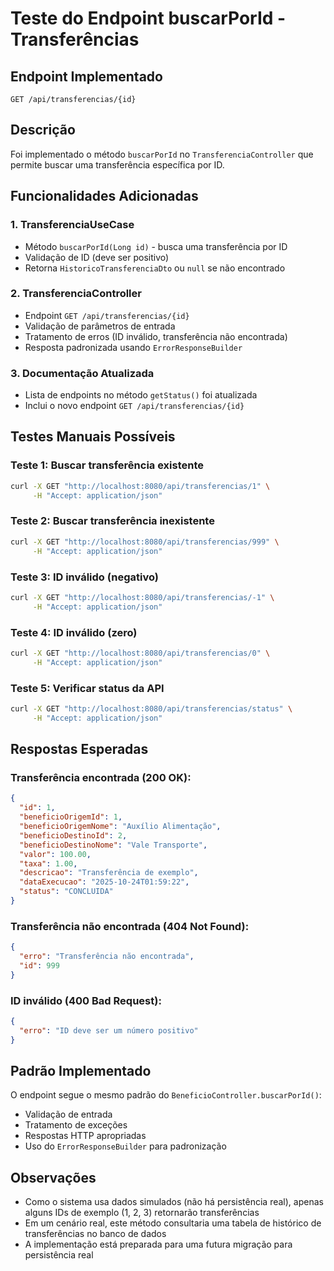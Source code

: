 # Teste do Endpoint buscarPorId - Transferências

## Endpoint Implementado
`GET /api/transferencias/{id}`

## Descrição
Foi implementado o método `buscarPorId` no `TransferenciaController` que permite buscar uma transferência específica por ID.

## Funcionalidades Adicionadas

### 1. TransferenciaUseCase
- Método `buscarPorId(Long id)` - busca uma transferência por ID
- Validação de ID (deve ser positivo)
- Retorna `HistoricoTransferenciaDto` ou `null` se não encontrado

### 2. TransferenciaController
- Endpoint `GET /api/transferencias/{id}`
- Validação de parâmetros de entrada
- Tratamento de erros (ID inválido, transferência não encontrada)
- Resposta padronizada usando `ErrorResponseBuilder`

### 3. Documentação Atualizada
- Lista de endpoints no método `getStatus()` foi atualizada
- Inclui o novo endpoint `GET /api/transferencias/{id}`

## Testes Manuais Possíveis

### Teste 1: Buscar transferência existente
```bash
curl -X GET "http://localhost:8080/api/transferencias/1" \
     -H "Accept: application/json"
```

### Teste 2: Buscar transferência inexistente
```bash
curl -X GET "http://localhost:8080/api/transferencias/999" \
     -H "Accept: application/json"
```

### Teste 3: ID inválido (negativo)
```bash
curl -X GET "http://localhost:8080/api/transferencias/-1" \
     -H "Accept: application/json"
```

### Teste 4: ID inválido (zero)
```bash
curl -X GET "http://localhost:8080/api/transferencias/0" \
     -H "Accept: application/json"
```

### Teste 5: Verificar status da API
```bash
curl -X GET "http://localhost:8080/api/transferencias/status" \
     -H "Accept: application/json"
```

## Respostas Esperadas

### Transferência encontrada (200 OK):
```json
{
  "id": 1,
  "beneficioOrigemId": 1,
  "beneficioOrigemNome": "Auxílio Alimentação",
  "beneficioDestinoId": 2,
  "beneficioDestinoNome": "Vale Transporte",
  "valor": 100.00,
  "taxa": 1.00,
  "descricao": "Transferência de exemplo",
  "dataExecucao": "2025-10-24T01:59:22",
  "status": "CONCLUIDA"
}
```

### Transferência não encontrada (404 Not Found):
```json
{
  "erro": "Transferência não encontrada",
  "id": 999
}
```

### ID inválido (400 Bad Request):
```json
{
  "erro": "ID deve ser um número positivo"
}
```

## Padrão Implementado
O endpoint segue o mesmo padrão do `BeneficioController.buscarPorId()`:
- Validação de entrada
- Tratamento de exceções
- Respostas HTTP apropriadas
- Uso do `ErrorResponseBuilder` para padronização

## Observações
- Como o sistema usa dados simulados (não há persistência real), apenas alguns IDs de exemplo (1, 2, 3) retornarão transferências
- Em um cenário real, este método consultaria uma tabela de histórico de transferências no banco de dados
- A implementação está preparada para uma futura migração para persistência real